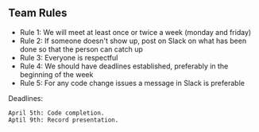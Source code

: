 ## Team Rules
- Rule 1: We will meet at least once or twice a week (monday and friday)
- Rule 2: If someone doesn't show up, post on Slack on what has been done so that the person can catch up
- Rule 3: Everyone is respectful
- Rule 4: We should have deadlines established, preferably in the beginning of the week
- Rule 5: For any code change issues a message in Slack is preferable


Deadlines:

    April 5th: Code completion.
    Aptil 9th: Record presentation.